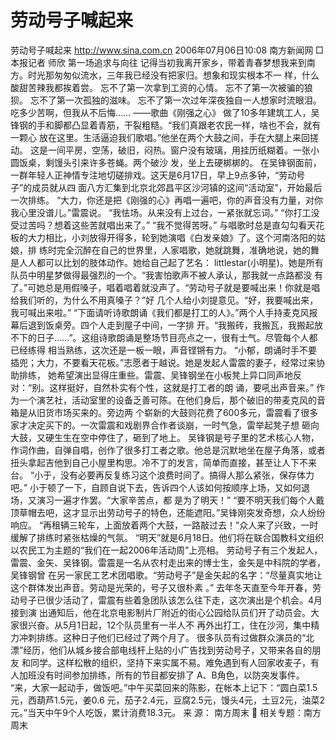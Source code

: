 # 劳动号子喊起来

劳动号子喊起来
http://www.sina.com.cn 2006年07月06日10:08 南方新闻网
□本报记者 师欣
第一场追求与向往
记得当初我离开家乡，带着青春梦想我来到南方。时光那匆匆似流水，三年我已经没有把家归。想象和现实根本不一 样，什么酸甜苦辣我都挨着尝。
忘不了第一次拿到工资的心情。
忘不了第一次被骗的狼狈。
忘不了第一次孤独的滋味。
忘不了第一次过年深夜独自一人想家时流眼泪。
吃多少苦啊，但我从不后悔……
——歌曲《刚强之心》
做了10多年建筑工人，吴锋钢的手和脚都凸显着青筋，干裂粗糙。“我们真跟老农民一样，啥也不会，就有一颗心 放在这里。生活逼迫我们歌唱。”他坐在两个大鼓之间，手在大腿上来回搓动。
这是一间平房，空荡，破旧，闷热。窗户没有玻璃，用挂历纸糊着。一张小圆饭桌，剩馒头引来许多苍蝇。两个破沙 发，坐上去硬梆梆的。
在吴锋钢面前，一群年轻人正神情专注地切磋排戏。这天是6月17日，早上9点多钟，“劳动号子”的成员就从四 面八方汇集到北京北郊昌平区沙河镇的这间“活动室”，开始最后一次排练。
“大力，你还是把《刚强的心》再唱一遍吧，你的声音没有力量，对你我心里没谱儿。”雷震说。
“我怯场。从来没有上过台，一紧张就忘词。”
“你打工没受过苦吗？想着这些苦就唱出来了。”
“我不觉得苦呀。”
与唱歌时总是直勾勾看天花板的大力相比，小刘放得开得多，轮到她演唱《白发亲娘》了。这个河南洛阳的姑娘，排 练时完全沉醉在自己的世界里，人家唱歌，她就跳舞，准确地说，她的舞是人人都可以比划的肢体动作。她给自己起了艺名： littlestar(小明星)。她是所有队员中明星梦做得最强烈的一个。“我害怕歌声不被人承认，那我就一点路都没 有了。”可她总是用假嗓子，唱着唱着就没声了。“劳动号子就是要喊出来！你就是唱给我们听的，为什么不用真嗓子？”好 几个人给小刘提意见。“好，我要喊出来，我可喊出来啦。”
“下面请听诗歌朗诵《我们都是打工的人》。”两个人手持麦克风报幕后退到饭桌旁。四个人走到屋子中间，一字排 开。“我搬砖，我搬瓦，我搬起放不下的日子……”。这组诗歌朗诵是整场节目亮点之一，很有士气。尽管每个人都已经练得 相当熟练，这次还是一板一眼，声音铿锵有力。
“小郁，朗诵时手不要插兜；大力，不要看天花板。”志愿者于越说。她是发起人雷震的妻子，经常过来协助排练， 她希望演出显得庄重些。雷震、吴锋钢坐在小板凳上异口同声地反对：“别。这样挺好，自然朴实有个性，这就是打工者的朗 诵，要吼出声音来。”
作为一个演艺社，活动室里的设备乏善可陈。在他们身后，那个破旧的带麦克风的音箱是从旧货市场买来的。旁边两 个崭新的大鼓则花费了600多元，雷震看了很多家才决定买下的。一次雷震和戏剧界合作者谈崩，一时气急，雷举起凳子想 砸向大鼓，又硬生生在空中停住了，砸到了地上。
吴锋钢是号子里的艺术核心人物，作词作曲，自弹自唱，创作了很多打工者之歌。他总是沉默地坐在屋子角落，或者 扭头拿起吉他到自己小屋里构思。冷不丁的发言，简单而直接，甚至让人下不来台。
“小于，没有必要再反复练习这个浪费时间了。搞得人那么紧张，保存体力吧。”
小于顿了一下，自顾自说下去，告诉四个人该如何按顺序上场，又如何退场，又演习一遍才作罢。“大家辛苦点，都 是为了明天！”
“要不明天我们每个人戴顶草帽去吧，这才显示出劳动号子的特色，还能遮阳。”吴锋刚突发奇想，众人纷纷响应。 “再租辆三轮车，上面放着两个大鼓，一路敲过去！”众人来了兴致，一时缓解了排练时紧张枯燥的气氛。
“明天”就是6月18日。他们将在联合国教科文组织以农民工为主题的“我们在一起2006年活动周”上亮相。
劳动号子有三个发起人，雷震、金矢、吴锋钢。雷震是一名从农村走出来的博士生，金矢是中科院的学者，吴锋钢曾 在另一家民工艺术团唱歌。“劳动号子”是金矢起的名字：“尽量真实地让这个群体发出声音。劳动是光荣的，号子又很朴素 。”
去年冬天直至今年开春，劳动号子已很少活动了，雷震有些着急团队该怎么往下走，这次演出是个机会。4月接到演 出通知后，他在北京电影制片厂附近的街心公园给队员们开了动员会。大家很兴奋。从5月1日起，12个队员里有一半人不 再外出打工，住在沙河，集中精力冲刺排练。这种日子他们已经过了两个月了。
很多队员有过做群众演员的“北漂”经历，他们从城乡接合部电线杆上贴的小广告找到劳动号子，又带来各自的朋友 和同学。这样松散的组织，坚持下来实属不易。难免遇到有人回家收麦子，有人加班没有时间参加排练，所有的节目都安排了 A、B角色，以防突发事件。
“来，大家一起动手，做饭吧。”中午买菜回来的陈影，在帐本上记下：“圆白菜1.5元，西葫芦1.5元，姜0.6 元，茄子2.4元，豆腐2.5元，馒头4元，土豆2元，油菜2元。”当天中午9个人吃饭，累计消费18.3元。 来 源：
南方周末

相关专题：南方周末 

